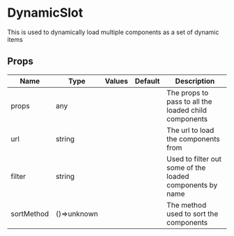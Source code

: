 # DynamicSlot

This is used to dynamically load multiple components as a set of dynamic items
## Props

| Name    | Type | Values | Default | Description |
| -------- | ------- | -------- | ------- | ------- |
| props | any ||  | The props to pass to all the loaded child components|
| url | string ||  | The url to load the components from|
| filter | string ||  | Used to filter out some of the loaded components by name|
| sortMethod | ()=>unknown ||  | The method used to sort the components|
